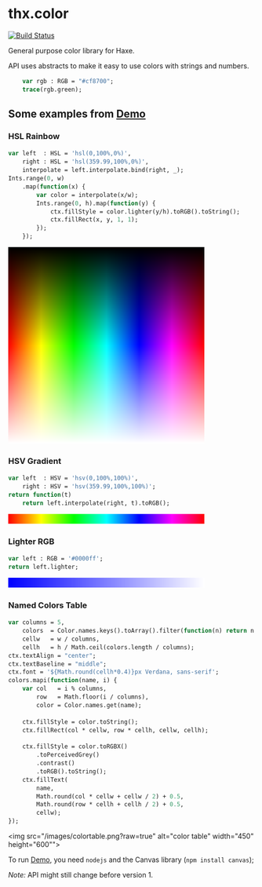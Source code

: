 # thx.color

[![Build Status](https://travis-ci.org/fponticelli/thx.color.svg)](https://travis-ci.org/fponticelli/thx.color)

General purpose color library for Haxe.

API uses abstracts to make it easy to use colors with strings and numbers.

```haxe
    var rgb : RGB = "#cf8700";
    trace(rgb.green);
```

## Some examples from [Demo](/demo/Demo.hx)

### HSL Rainbow

```haxe
var left  : HSL = 'hsl(0,100%,0%)',
    right : HSL = 'hsl(359.99,100%,0%)',
    interpolate = left.interpolate.bind(right, _);
Ints.range(0, w)
    .map(function(x) {
        var color = interpolate(x/w);
        Ints.range(0, h).map(function(y) {
            ctx.fillStyle = color.lighter(y/h).toRGB().toString();
            ctx.fillRect(x, y, 1, 1);
        });
    });
```

![Alt text](/images/rainbow.png?raw=true "HSL Rainbow")

### HSV Gradient

```haxe
var left  : HSV = 'hsv(0,100%,100%)',
    right : HSV = 'hsv(359.99,100%,100%)';
return function(t)
    return left.interpolate(right, t).toRGB();
```

![Alt text](/images/gradienthsv.png?raw=true "HSV Gradient")

### Lighter RGB

```haxe
var left : RGB = '#0000ff';
return left.lighter;
```

![Alt text](/images/lighterrgb.png?raw=true "Lighter RGB")

### Named Colors Table

```haxe
var columns = 5,
    colors  = Color.names.keys().toArray().filter(function(n) return n.indexOf(' ') < 0),
    cellw   = w / columns,
    cellh   = h / Math.ceil(colors.length / columns);
ctx.textAlign = "center";
ctx.textBaseline = "middle";
ctx.font = '${Math.round(cellh*0.4)}px Verdana, sans-serif';
colors.mapi(function(name, i) {
    var col   = i % columns,
        row   = Math.floor(i / columns),
        color = Color.names.get(name);

    ctx.fillStyle = color.toString();
    ctx.fillRect(col * cellw, row * cellh, cellw, cellh);

    ctx.fillStyle = color.toRGBX()
        .toPerceivedGrey()
        .contrast()
        .toRGB().toString();
    ctx.fillText(
        name,
        Math.round(col * cellw + cellw / 2) + 0.5,
        Math.round(row * cellh + cellh / 2) + 0.5,
        cellw);
});
```

<img src="/images/colortable.png?raw=true" alt="color table" width="450" height="600"">

To run [Demo](/demo/Demo.hx), you need `nodejs` and the Canvas library (`npm install canvas`);

*Note:* API might still change before version 1.
